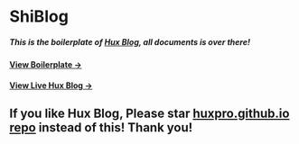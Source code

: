 # ShiBlog 

##### This is the boilerplate of [Hux Blog](https://github.com/Huxpro/huxpro.github.io), all documents is over there!

#### [View Boilerplate &rarr;](http://huangxuan.me/huxblog-boilerplate/)

#### [View Live Hux Blog &rarr;](http://huangxuan.me)

## If you like Hux Blog, Please star [huxpro.github.io repo](https://github.com/Huxpro/huxpro.github.io) instead of this! Thank you!
